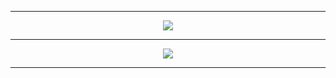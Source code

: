 <hr>
<p align="center">
   <img src="https://discords.com/bots/api/bot/1076807166696103976/widget?theme=dark">
</p>
<hr>
<p align="center">
  <img src="https://lanyard.cnrad.dev/api/921675266898657291">
</p>
<hr>
